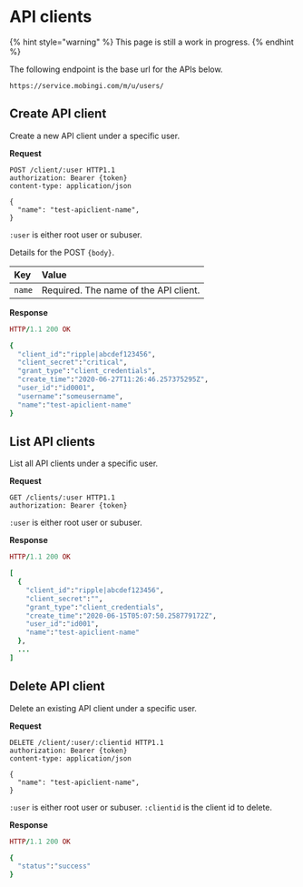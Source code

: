 # API clients

{% hint style="warning" %}
This page is still a work in progress.
{% endhint %}

The following endpoint is the base url for the APIs below.

```text
https://service.mobingi.com/m/u/users/
```

## Create API client

Create a new API client under a specific user.

**Request**

```http
POST /client/:user HTTP1.1
authorization: Bearer {token}
content-type: application/json

{
  "name": "test-apiclient-name",
}
```

`:user` is either root user or subuser.

Details for the POST `{body}`.

| Key | Value |
| :--- | :--- |
| `name` | Required. The name of the API client. |

**Response**

```ruby
HTTP/1.1 200 OK

{
  "client_id":"ripple|abcdef123456",
  "client_secret":"critical",
  "grant_type":"client_credentials",
  "create_time":"2020-06-27T11:26:46.257375295Z",
  "user_id":"id0001",
  "username":"someusername",
  "name":"test-apiclient-name"
}
```

## List API clients

List all API clients under a specific user.

**Request**

```http
GET /clients/:user HTTP1.1
authorization: Bearer {token}
```

`:user` is either root user or subuser.

**Response**

```ruby
HTTP/1.1 200 OK

[
  {
    "client_id":"ripple|abcdef123456",
    "client_secret":"",
    "grant_type":"client_credentials",
    "create_time":"2020-06-15T05:07:50.258779172Z",
    "user_id":"id001",
    "name":"test-apiclient-name"
  },
  ...
]
```

## Delete API client

Delete an existing API client under a specific user.

**Request**

```http
DELETE /client/:user/:clientid HTTP1.1
authorization: Bearer {token}
content-type: application/json

{
  "name": "test-apiclient-name",
}
```

`:user` is either root user or subuser. `:clientid` is the client id to delete.

**Response**

```ruby
HTTP/1.1 200 OK

{
  "status":"success"
}
```
